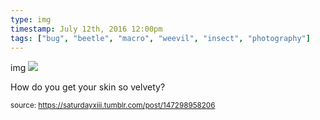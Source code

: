 ```yaml
---
type: img
timestamp: July 12th, 2016 12:00pm
tags: ["bug", "beetle", "macro", "weevil", "insect", "photography"]
---
```

img
<img src="https://saturdayxiii.github.io/media/147298958206.jpg"/>
                                                                                          
How do you get your skin so velvety?
 
                                    
                
                
                
                
                                
<small>source: https://saturdayxiii.tumblr.com/post/147298958206</small>